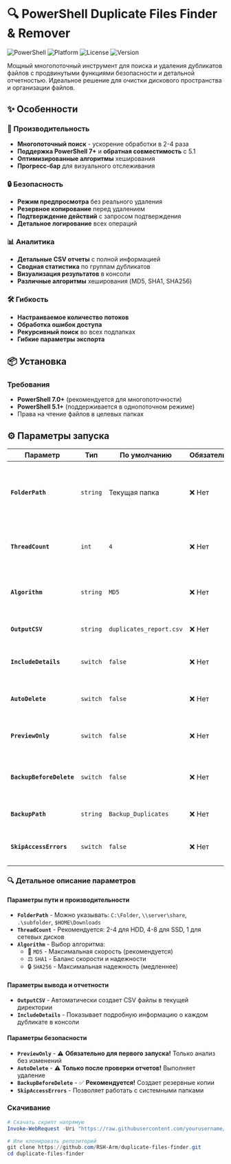 # 🔍 PowerShell Duplicate Files Finder & Remover

![PowerShell](https://img.shields.io/badge/PowerShell-7+-blue.svg)
![Platform](https://img.shields.io/badge/Platform-Windows-lightgrey.svg)
![License](https://img.shields.io/badge/License-MIT-green.svg)
![Version](https://img.shields.io/badge/Version-2.0.0-orange.svg)

Мощный многопоточный инструмент для поиска и удаления дубликатов файлов с продвинутыми функциями безопасности и детальной отчетностью. Идеальное решение для очистки дискового пространства и организации файлов.

## ✨ Особенности

### 🚀 Производительность
- **Многопоточный поиск** - ускорение обработки в 2-4 раза
- **Поддержка PowerShell 7+** и **обратная совместимость** с 5.1
- **Оптимизированные алгоритмы** хеширования
- **Прогресс-бар** для визуального отслеживания

### 🔒 Безопасность
- **Режим предпросмотра** без реального удаления
- **Резервное копирование** перед удалением
- **Подтверждение действий** с запросом подтверждения
- **Детальное логирование** всех операций

### 📊 Аналитика
- **Детальные CSV отчеты** с полной информацией
- **Сводная статистика** по группам дубликатов
- **Визуализация результатов** в консоли
- **Различные алгоритмы** хеширования (MD5, SHA1, SHA256)

### 🛠️ Гибкость
- **Настраиваемое количество потоков**
- **Обработка ошибок доступа**
- **Рекурсивный поиск** во всех подпапках
- **Гибкие параметры экспорта**

## 📦 Установка

### Требования
- **PowerShell 7.0+** (рекомендуется для многопоточности) 
- **PowerShell 5.1+** (поддерживается в однопоточном режиме)
- Права на чтение файлов в целевых папках


## ⚙️ Параметры запуска

| Параметр | Тип | По умолчанию | Обязательный | Описание |
|----------|-----|--------------|--------------|-----------|
| **`FolderPath`** | `string` | Текущая папка | ❌ Нет | Путь для поиска дубликатов. Поддерживает локальные, сетевые и относительные пути |
| **`ThreadCount`** | `int` | `4` | ❌ Нет | Количество потоков для многопоточности (только PowerShell 7+) |
| **`Algorithm`** | `string` | `MD5` | ❌ Нет | Алгоритм хеширования: `MD5` (быстрый), `SHA1`, `SHA256` (надежный) |
| **`OutputCSV`** | `string` | `duplicates_report.csv` | ❌ Нет | Имя файла для основного CSV отчета |
| **`IncludeDetails`** | `switch` | `false` | ❌ Нет | Детальный вывод информации в консоль |
| **`AutoDelete`** | `switch` | `false` | ❌ Нет | Автоматическое удаление найденных дубликатов |
| **`PreviewOnly`** | `switch` | `false` | ❌ Нет | Режим предпросмотра - только поиск без удаления |
| **`BackupBeforeDelete`** | `switch` | `false` | ❌ Нет | Создание резервных копий перед удалением файлов |
| **`BackupPath`** | `string` | `Backup_Duplicates` | ❌ Нет | Папка для сохранения резервных копий |
| **`SkipAccessErrors`** | `switch` | `false` | ❌ Нет | Пропускать ошибки доступа и продолжать работу |

### 🔍 Детальное описание параметров

#### **Параметры пути и производительности**
- **`FolderPath`** - Можно указывать: `C:\Folder`, `\\server\share`, `.\subfolder`, `$HOME\Downloads`
- **`ThreadCount`** - Рекомендуется: 2-4 для HDD, 4-8 для SSD, 1 для сетевых дисков
- **`Algorithm`** - Выбор алгоритма:
  - 🚀 `MD5` - Максимальная скорость (рекомендуется)
  - ⚖️ `SHA1` - Баланс скорости и надежности
  - 🔒 `SHA256` - Максимальная надежность (медленнее)

#### **Параметры вывода и отчетности**
- **`OutputCSV`** - Автоматически создает CSV файлы в текущей директории
- **`IncludeDetails`** - Показывает подробную информацию о каждом дубликате в консоли

#### **Параметры безопасности**
- **`PreviewOnly`** - ⚠️ **Обязательно для первого запуска!** Только анализ без изменений
- **`AutoDelete`** - ⚠️ **Только после проверки отчетов!** Выполняет удаление
- **`BackupBeforeDelete`** - ✅ **Рекомендуется!** Создает резервные копии
- **`SkipAccessErrors`** - Позволяет работать с системными папками

### Скачивание
```powershell
# Скачать скрипт напрямую
Invoke-WebRequest -Uri "https://raw.githubusercontent.com/yourusername/duplicate-files-finder/main/FindAndRemoveDuplicates.ps1" -OutFile "FindAndRemoveDuplicates.ps1"

# Или клонировать репозиторий
git clone https://github.com/RSH-Arm/duplicate-files-finder.git
cd duplicate-files-finder
